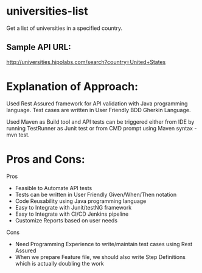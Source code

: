 # universities-list
Get a list of universities in a specified country.

## Sample API URL:
<http://universities.hipolabs.com/search?country=United+States>


# Explanation of Approach:

Used Rest Assured framework for API validation with Java programming language. Test cases are written in User Friendly BDD Gherkin Language.

Used Maven as Build tool and API tests can be triggered either from IDE by running TestRunner as Junit test or from CMD prompt using Maven syntax - mvn test.
 

# Pros and Cons:

Pros
 - Feasible to Automate API tests
 - Tests can be written in User Friendly Given/When/Then notation
 - Code Reusability using Java programming language
 - Easy to Integrate with Junit/testNG framework
 - Easy to Integrate with CI/CD Jenkins pipeline
 - Customize Reports based on user needs
 
Cons
 - Need Programming Experience to write/maintain test cases using Rest Assured
 - When we prepare Feature file, we should also write Step Definitions which is actually doubling the work

